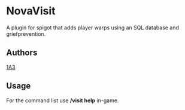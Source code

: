 # NovaVisit
A plugin for spigot that adds player warps using an SQL database and griefprevention.

## Authors
[1A3](https://twitter.com/1A3Dev)

## Usage
For the command list use **/visit help** in-game.
